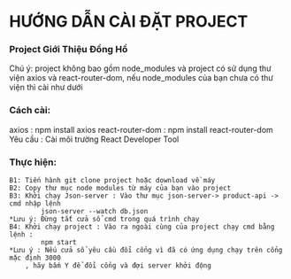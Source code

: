 # HƯỚNG DẪN CÀI ĐẶT PROJECT

### Project Giới Thiệu Đồng Hồ

Chú ý: project không bao gồm node_modules và project có sử dụng thư viện axios và react-router-dom, nếu node_modules của bạn chưa có thư viện thì cài như dưới
### Cách cài: 
axios : npm install axios
react-router-dom : npm install react-router-dom
Yêu cầu : Cài môi trường React Developer Tool

### Thực hiện:
	B1: Tiến hành git clone project hoặc download về máy
	B2: Copy thư mục node modules từ máy của bạn vào project
	B3: Khởi chạy Json-server : Vào thư mục json-server-> product-api -> cmd nhập lệnh
			json-server --watch db.json
	*Lưu ý: Đừng tắt cửa sổ cmd trong quá trình chạy
	B4: Khởi chạy project : Vào ra ngoài cùng của project chạy cmd bằng lệnh :
			npm start
	*Lưu ý : Nếu cửa sổ yêu cầu đổi cổng vì đã có ứng dụng chạy trên cổng mặc định 3000 
		, hãy bấm Y để đổi cổng và đợi server khởi động
